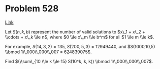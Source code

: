 # Problem 528

[Link](https://projecteuler.net/problem=528)

Let $S(n, k, b)$ represent the number of valid solutions to $x\_1 + x\_2 + \\cdots + x\_k \\le n$, where $0 \\le x\_m \\le b^m$ for all $1 \\le m \\le k$.

For example, $S(14,3,2) = 135$, $S(200,5,3) = 12949440$, and $S(1000,10,5) \\bmod 1\\,000\\,000\\,007 = 624839075$.

Find $(\\sum\_{10 \\le k \\le 15} S(10^k, k, k)) \\bmod 1\\,000\\,000\\,007$.
